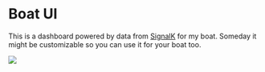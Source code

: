 # Boat UI

This is a dashboard powered by data from [SignalK](https://signalk.org) for my boat. Someday it might be customizable so you can use it for your boat too.

![](https://github.com/user-attachments/assets/9a76d20b-7fb8-4e80-89f2-33099fcc7418)
